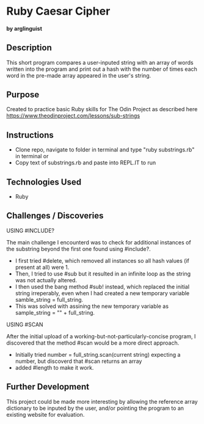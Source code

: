 # Ruby Caesar Cipher
#### by arglinguist
## Description
This short program compares a user-inputed string with an array of words written into the program and print out a hash with the number of times each word in the pre-made array appeared in the user's string.
## Purpose
Created to practice basic Ruby skills for The Odin Project as described here https://www.theodinproject.com/lessons/sub-strings
## Instructions
* Clone repo, navigate to folder in terminal and type "ruby substrings.rb" in terminal or 
* Copy text of substrings.rb and paste into REPL.IT to run
## Technologies Used
* Ruby
## Challenges / Discoveries
USING #INCLUDE?

The main challenge I encounterd was to check for additional instances of the substring beyond the first one found using #include?. 
* I first tried #delete, which removed all instances so all hash values (if present at all) were 1. 
* Then, I tried to use #sub but it resulted in an infinite loop as the string was not actually altered. 
* I then used the bang method #sub! instead, which replaced the initial string irreperably, even when I had created a new temporary variable samble_string = full_string. 
* This was solved with assining the new temporary variable as sample_string = "" + full_string.

USING #SCAN

After the initial upload of a working-but-not-particularly-concise program, I discovered that the method #scan would be a more direct approach.
* Initially tried number = full_string.scan(current string) expecting a number, but discoverd that #scan returns an array
* added #length to make it work.

## Further Development
This project could be made more interesting by allowing the reference array dictionary to be inputed by the user, and/or pointing the program to an existing website for evaluation.
